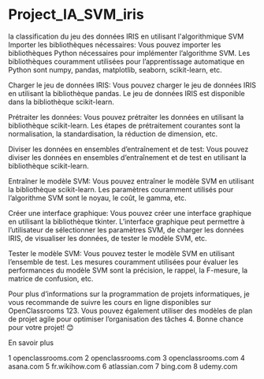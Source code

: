 # Project_IA_SVM_iris
la classification  du jeu des données  IRIS en utilisant  l'algorithmique  SVM
                                                                                                        Importer les bibliothèques nécessaires: Vous pouvez importer les bibliothèques Python nécessaires pour implémenter l’algorithme SVM. Les bibliothèques couramment utilisées pour l’apprentissage automatique en Python sont numpy, pandas, matplotlib, seaborn, scikit-learn, etc.

Charger le jeu de données IRIS: Vous pouvez charger le jeu de données IRIS en utilisant la bibliothèque pandas. Le jeu de données IRIS est disponible dans la bibliothèque scikit-learn.

Prétraiter les données: Vous pouvez prétraiter les données en utilisant la bibliothèque scikit-learn. Les étapes de prétraitement courantes sont la normalisation, la standardisation, la réduction de dimension, etc.

Diviser les données en ensembles d’entraînement et de test: Vous pouvez diviser les données en ensembles d’entraînement et de test en utilisant la bibliothèque scikit-learn.

Entraîner le modèle SVM: Vous pouvez entraîner le modèle SVM en utilisant la bibliothèque scikit-learn. Les paramètres couramment utilisés pour l’algorithme SVM sont le noyau, le coût, le gamma, etc.

Créer une interface graphique: Vous pouvez créer une interface graphique en utilisant la bibliothèque tkinter. L’interface graphique peut permettre à l’utilisateur de sélectionner les paramètres SVM, de charger les données IRIS, de visualiser les données, de tester le modèle SVM, etc.

Tester le modèle SVM: Vous pouvez tester le modèle SVM en utilisant l’ensemble de test. Les mesures couramment utilisées pour évaluer les performances du modèle SVM sont la précision, le rappel, la F-mesure, la matrice de confusion, etc.

Pour plus d’informations sur la programmation de projets informatiques, je vous recommande de suivre les cours en ligne disponibles sur OpenClassrooms 123. Vous pouvez également utiliser des modèles de plan de projet agile pour optimiser l’organisation des tâches 4. Bonne chance pour votre projet! 😊

En savoir plus


1
openclassrooms.com
2
openclassrooms.com
3
openclassrooms.com
4
asana.com
5
fr.wikihow.com
6
atlassian.com
7
bing.com
8
udemy.com
